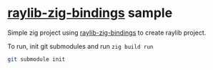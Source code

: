# [raylib-zig-bindings](https://github.com/L-Briand/raylib-zig-bindings) sample

Simple zig project using [raylib-zig-bindings](https://github.com/L-Briand/raylib-zig-bindings) to create raylib
project.

To run, init git submodules and run `zig build run` 

```bash
git submodule init
```